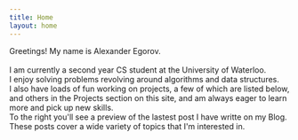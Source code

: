 ```yaml
---
title: Home
layout: home
---
```


Greetings! My name is <span class="my-name">Alexander Egorov</span>.<br><br>
I am currently a second year CS student at the University of Waterloo.<br>
I enjoy solving problems revolving around algorithms and data structures.<br>
I also have loads of fun working on projects, a few of which are listed below,
and others in the Projects section on this site,
and am always eager to learn more and pick up new skills.<br>
To the right you'll see a preview of the lastest post I have writte on my Blog.
These posts cover a wide variety of topics that I'm interested in.
